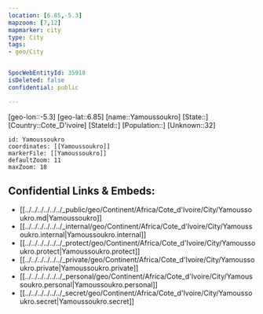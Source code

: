 ```yaml
---
location: [6.85,-5.3]
mapzoom: [7,12] 
mapmarker: city 
type: City
tags:
- geo/City


SpocWebEntityId: 35918
isDeleted: false
confidential: public

---
```

[geo-lon::-5.3]
[geo-lat::6.85]
[name::Yamoussoukro]
[State::]
[Country::Cote_D'ivoire]
[StateId::]
[Population::]
[Unknown::32]


```leaflet
id: Yamoussoukro
coordinates: [[Yamoussoukro]]
markerFile: [[Yamoussoukro]]
defaultZoom: 11 
maxZoom: 18
```


## Confidential Links & Embeds: 
- [[../../../../../../_public/geo/Continent/Africa/Cote_d'Ivoire/City/Yamoussoukro.md|Yamoussoukro]] 
- [[../../../../../../_internal/geo/Continent/Africa/Cote_d'Ivoire/City/Yamoussoukro.internal|Yamoussoukro.internal]] 
- [[../../../../../../_protect/geo/Continent/Africa/Cote_d'Ivoire/City/Yamoussoukro.protect|Yamoussoukro.protect]] 
- [[../../../../../../_private/geo/Continent/Africa/Cote_d'Ivoire/City/Yamoussoukro.private|Yamoussoukro.private]] 
- [[../../../../../../_personal/geo/Continent/Africa/Cote_d'Ivoire/City/Yamoussoukro.personal|Yamoussoukro.personal]] 
- [[../../../../../../_secret/geo/Continent/Africa/Cote_d'Ivoire/City/Yamoussoukro.secret|Yamoussoukro.secret]] 
